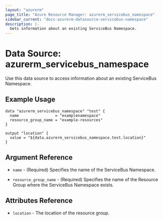 ```yaml
---
layout: "azurerm"
page_title: "Azure Resource Manager: azurerm_servicebus_namespace"
sidebar_current: "docs-azurerm-datasource-servicebus-namespace"
description: |-
  Gets information about an existing ServiceBus Namespace.
---
```


# Data Source: azurerm_servicebus_namespace

Use this data source to access information about an existing ServiceBus Namespace.

## Example Usage

```hcl
data "azurerm_servicebus_namespace" "test" {
  name                = "examplenamespace"
  resource_group_name = "example-resources"
}

output "location" {
  value = "${data.azurerm_servicebus_namespace.test.location}"
}
```

## Argument Reference

* `name` - (Required) Specifies the name of the ServiceBus Namespace.

* `resource_group_name` - (Required) Specifies the name of the Resource Group where the ServiceBus Namespace exists.

## Attributes Reference

* `location` - The location of the resource group.
